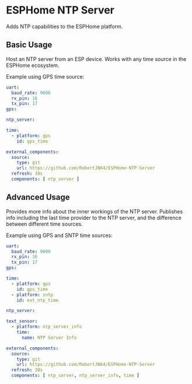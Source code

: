 # ESPHome NTP Server

Adds NTP capabilities to the ESPHome platform.

## Basic Usage

Host an NTP server from an ESP device. Works with any time source in the ESPHome ecosystem.

Example using GPS time source:

```yaml
uart:
  baud_rate: 9600
  rx_pin: 16
  tx_pin: 17
gps:

ntp_server:

time:
  - platform: gps
    id: gps_time

external_components:
  source:
    type: git
    url: https://github.com/RobertJN64/ESPHome-NTP-Server
  refresh: 30s
  components: [ ntp_server ]
```

## Advanced Usage

Provides more info about the inner workings of the NTP server. Publishes info including the last time provider to the NTP server, and the difference between different time sources.

Example using GPS and SNTP time sources:

```yaml
uart:
  baud_rate: 9600
  rx_pin: 16
  tx_pin: 17
gps:

time:
  - platform: gps
    id: gps_time
  - platform: sntp
    id: ext_ntp_time

ntp_server:

text_sensor:
  - platform: ntp_server_info
    time:
      name: NTP Server Info

external_components:
  source:
    type: git
    url: https://github.com/RobertJN64/ESPHome-NTP-Server
  refresh: 30s
  components: [ ntp_server, ntp_server_info, time ]
```